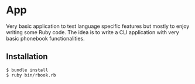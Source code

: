 App
=====

Very basic application to test language specific features but mostly to enjoy writing some Ruby code. The idea is to write a CLI application with very basic phonebook functionalities.

Installation
------------

	$ bundle install
	$ ruby bin/rbook.rb



